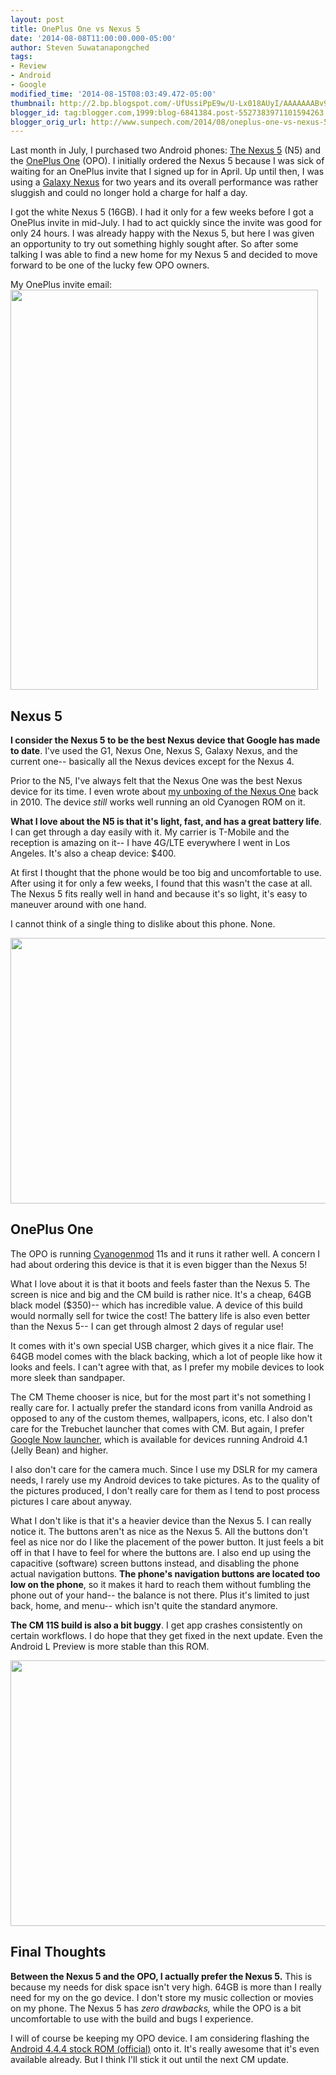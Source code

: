 ```yaml
---
layout: post
title: OnePlus One vs Nexus 5
date: '2014-08-08T11:00:00.000-05:00'
author: Steven Suwatanapongched
tags:
- Review
- Android
- Google
modified_time: '2014-08-15T08:03:49.472-05:00'
thumbnail: http://2.bp.blogspot.com/-UfUssiPpE9w/U-Lx018AUyI/AAAAAAABv9U/v_LXI7QYWnA/s72-c/Screen_Shot_2014-07-18_at_3_34_48_AM.jpg
blogger_id: tag:blogger.com,1999:blog-6841384.post-5527383971101594263
blogger_orig_url: http://www.sunpech.com/2014/08/oneplus-one-vs-nexus-5.html
---
```


Last month in July, I purchased two Android phones: <a href="http://www.google.com/nexus/5/">The Nexus 5</a> (N5) and the <a href="http://www.oneplus.net/">OnePlus One</a> (OPO). I initially ordered the Nexus 5 because I was sick of waiting for an OnePlus invite that I signed up for in April. Up until then, I was using a <a href="http://en.wikipedia.org/wiki/Galaxy_Nexus">Galaxy Nexus</a> for two years and its overall performance was rather sluggish and could no longer hold a charge for half a day.

I got the white Nexus 5 (16GB). I had it only for a few weeks before I got a OnePlus invite in mid-July. I had to act quickly since the invite was good for only 24 hours. I was already happy with the Nexus 5, but here I was given an opportunity to try out something highly sought after. So after some talking I was able to find a new home for my Nexus 5 and decided to move forward to be one of the lucky few OPO owners.

My OnePlus invite email:
<a href="http://2.bp.blogspot.com/-UfUssiPpE9w/U-Lx018AUyI/AAAAAAABv9U/v_LXI7QYWnA/s1600/Screen_Shot_2014-07-18_at_3_34_48_AM.jpg" imageanchor="1"><img border="0" src="http://2.bp.blogspot.com/-UfUssiPpE9w/U-Lx018AUyI/AAAAAAABv9U/v_LXI7QYWnA/s1600/Screen_Shot_2014-07-18_at_3_34_48_AM.jpg" height="640" width="492" /></a>

## Nexus 5

<b>I consider the Nexus 5 to be the best Nexus device that Google has made to date</b>. I've used the G1, Nexus One, Nexus S, Galaxy Nexus, and the current one-- basically all the Nexus devices except for the Nexus 4.

Prior to the N5, I've always felt that the Nexus One was the best Nexus device for its time. I even wrote about <a href="/2010/01/my-new-phone-googles-nexus-one">my unboxing of the Nexus One</a> back in 2010. The device <i>still</i> works well running an old Cyanogen ROM on it.

<b>What I love about the N5 is that it's light, fast, and has a great battery life</b>. I can get through a day easily with it. My carrier is T-Mobile and the reception is amazing on it-- I have 4G/LTE everywhere I went in Los Angeles. It's also a cheap device: $400.

At first I thought that the phone would be too big and uncomfortable to use. After using it for only a few weeks, I found that this wasn't the case at all. The Nexus 5 fits really well in hand and because it's so light, it's easy to maneuver around with one hand.

I cannot think of a single thing to dislike about this phone. None.

<img border="0" src="http://3.bp.blogspot.com/-__MwiiGAWVg/U-Ls8TcAXPI/AAAAAAABv9I/i7kOcQq827o/s1600/2014-07-02+at+14-20-30.jpg" height="425" style="color: #0000ee;" width="640" />

## OnePlus One

The OPO is running <a href="http://www.cyanogenmod.org/">Cyanogenmod</a> 11s and it runs it rather well. A concern I had about ordering this device is that it is even bigger than the Nexus 5!

What I love about it is that it boots and feels faster than the Nexus 5. The screen is nice and big and the CM build is rather nice. It's a cheap, 64GB black model ($350)-- which has incredible value. A device of this build would normally sell for twice the cost! The battery life is also even better than the Nexus 5-- I can get through almost 2 days of regular use!

It comes with it's own special USB charger, which gives it a nice flair. The 64GB model comes with the black backing, which a lot of people like how it looks and feels. I can't agree with that, as I prefer my mobile devices to look more sleek than sandpaper.

The CM Theme chooser is nice, but for the most part it's not something I really care for. I actually prefer the standard icons from vanilla Android as opposed to any of the custom themes, wallpapers, icons, etc. I also don't care for the Trebuchet launcher that comes with CM. But again, I prefer <a href="https://play.google.com/store/apps/details?id=com.google.android.launcher&amp;hl=en">Google Now launcher</a>, which is available for devices running Android 4.1 (Jelly Bean) and higher.

I also don't care for the camera much. Since I use my DSLR for my camera needs, I rarely use my Android devices to take pictures. As to the quality of the pictures produced, I don't really care for them as I tend to post process pictures I care about anyway.

What I don't like is that it's a heavier device than the Nexus 5. I can really notice it. The buttons aren't as nice as the Nexus 5. All the buttons don't feel as nice nor do I like the placement of the power button. It just feels a bit off in that I have to feel for where the buttons are. I also end up using the capacitive (software) screen buttons instead, and disabling the phone actual navigation buttons. <b>The phone's navigation buttons are located too low on the phone</b>, so it makes it hard to reach them without fumbling the phone out of your hand-- the balance is not there. Plus it's limited to just back, home, and menu-- which isn't quite the standard anymore.

<b>The CM 11S build is also a bit buggy</b>. I get app crashes consistently on certain workflows. I do hope that they get fixed in the next update. Even the Android L Preview is more stable than this ROM.

<a href="http://2.bp.blogspot.com/-qDhuwNxE0Lw/U-QUGAtg4eI/AAAAAAABwEE/qLwyfqbGmcY/s1600/2014-08-07+at+16-55-38.jpg" imageanchor="1"><img border="0" src="http://2.bp.blogspot.com/-qDhuwNxE0Lw/U-QUGAtg4eI/AAAAAAABwEE/qLwyfqbGmcY/s1600/2014-08-07+at+16-55-38.jpg" height="425" width="640" /></a>

## Final Thoughts

<b>Between the Nexus 5 and the OPO, I actually prefer the Nexus 5.</b> This is because my needs for disk space isn't very high. 64GB is more than I really need for my on the go device. I don't store my music collection or movies on my phone. The Nexus 5 has <i>zero drawbacks,</i> while the OPO is a bit uncomfortable to use with the build and bugs I experience.

I will of course be keeping my OPO device. I am considering flashing the <a href="https://forums.oneplus.net/threads/rom-official-4-4-4-oneplus-aosp.65482/">Android 4.4.4 stock ROM (official)</a> onto it. It's really awesome that it's even available already. But I think I'll stick it out until the next CM update.

